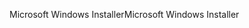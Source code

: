 <span data-ttu-id="6a39e-101">Microsoft Windows Installer</span><span class="sxs-lookup"><span data-stu-id="6a39e-101">Microsoft Windows Installer</span></span>